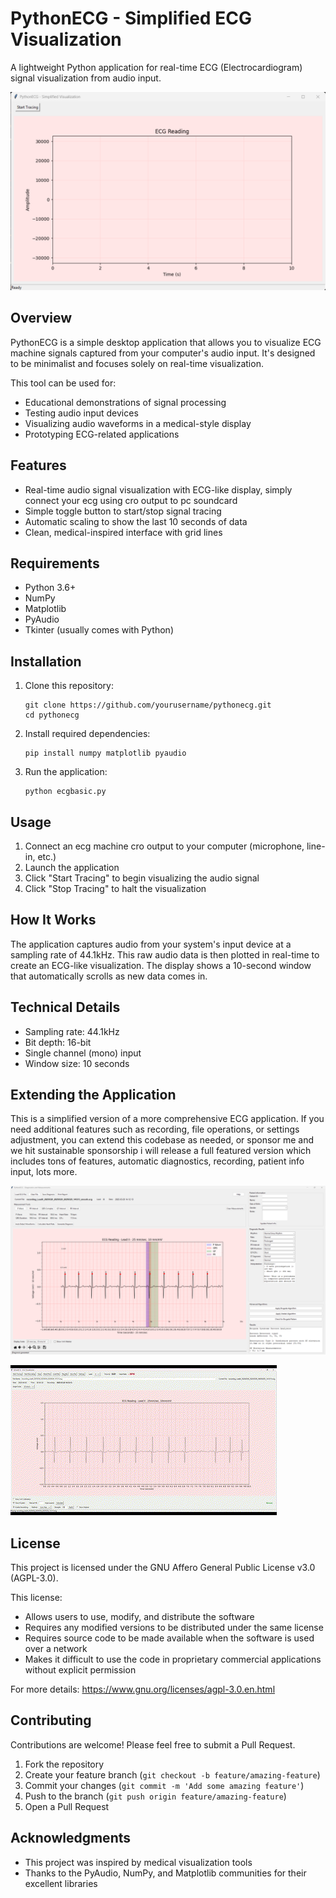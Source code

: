 # PythonECG - Simplified ECG Visualization

A lightweight Python application for real-time ECG (Electrocardiogram) signal visualization from audio input.

![PythonECG Screenshot](https://github.com/benb0jangles/pythonecg/blob/main/Screenshot%202025-04-02%20232224.png)

## Overview

PythonECG is a simple desktop application that allows you to visualize ECG machine signals captured from your computer's audio input. It's designed to be minimalist and focuses solely on real-time visualization.

This tool can be used for:
- Educational demonstrations of signal processing
- Testing audio input devices
- Visualizing audio waveforms in a medical-style display
- Prototyping ECG-related applications

## Features

- Real-time audio signal visualization with ECG-like display, simply connect your ecg using cro output to pc soundcard
- Simple toggle button to start/stop signal tracing
- Automatic scaling to show the last 10 seconds of data
- Clean, medical-inspired interface with grid lines

## Requirements

- Python 3.6+
- NumPy
- Matplotlib
- PyAudio
- Tkinter (usually comes with Python)

## Installation

1. Clone this repository:
   ```
   git clone https://github.com/yourusername/pythonecg.git
   cd pythonecg
   ```

2. Install required dependencies:
   ```
   pip install numpy matplotlib pyaudio
   ```

3. Run the application:
   ```
   python ecgbasic.py
   ```

## Usage

1. Connect an ecg machine cro output to your computer (microphone, line-in, etc.)
2. Launch the application
3. Click "Start Tracing" to begin visualizing the audio signal
4. Click "Stop Tracing" to halt the visualization

## How It Works

The application captures audio from your system's input device at a sampling rate of 44.1kHz. This raw audio data is then plotted in real-time to create an ECG-like visualization. The display shows a 10-second window that automatically scrolls as new data comes in.

## Technical Details

- Sampling rate: 44.1kHz
- Bit depth: 16-bit
- Single channel (mono) input
- Window size: 10 seconds

## Extending the Application

This is a simplified version of a more comprehensive ECG application. If you need additional features such as recording, file operations, or settings adjustment, you can extend this codebase as needed, or sponsor me and we hit sustainable sponsorship i will release a full featured version which includes tons of features, automatic diagnostics, recording, patient info input, lots more.

![PythonECG Screenshot](https://github.com/benb0jangles/pythonecg/blob/main/Screenshot%202025-03-29%20182736.png)

![pythonecg gif](https://github.com/benb0jangles/pythonecg/blob/main/ecg.gif)
## License

This project is licensed under the GNU Affero General Public License v3.0 (AGPL-3.0).

This license:
- Allows users to use, modify, and distribute the software
- Requires any modified versions to be distributed under the same license
- Requires source code to be made available when the software is used over a network
- Makes it difficult to use the code in proprietary commercial applications without explicit permission

For more details: https://www.gnu.org/licenses/agpl-3.0.en.html

## Contributing

Contributions are welcome! Please feel free to submit a Pull Request.

1. Fork the repository
2. Create your feature branch (`git checkout -b feature/amazing-feature`)
3. Commit your changes (`git commit -m 'Add some amazing feature'`)
4. Push to the branch (`git push origin feature/amazing-feature`)
5. Open a Pull Request

## Acknowledgments

- This project was inspired by medical visualization tools
- Thanks to the PyAudio, NumPy, and Matplotlib communities for their excellent libraries
